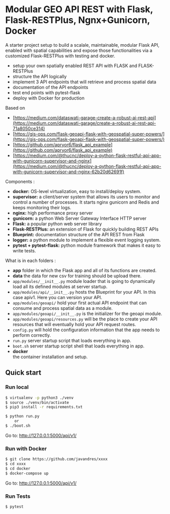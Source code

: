 # Modular GEO API REST with Flask, Flask-RESTPlus, Ngnx+Gunicorn, Docker

A starter project setup to build a scalale, maintainable, modular Flask API, enabled with spatial capabilities and expose those functionalities via a customized Flask-RESTPlus with testing and docker.

* setup your own spatially enabled REST API with FLASK and FLASK-RESTPlus
* structure the API logically
* implement 3 API endpoints that will retrieve and process spatial data
* documentation of the API endpoints
* test end points with pytest-flask
* deploy with Docker for production

Based on

* [https://medium.com/dataswati-garage-create-a-robust-ai-rest-api](https://medium.com/dataswati-garage/create-a-robust-ai-rest-api-71a8050ce314)
* [https://gis-ops.com/flask-geoapi-flask-with-geospatial-super-powers/](https://gis-ops.com/flask-geoapi-flask-with-geospatial-super-powers/)
* [https://github.com/apryor6/flask_api_example](https://github.com/apryor6/flask_api_example)
* [https://medium.com/@thucnc/deploy-a-python-flask-restful-api-app-with-gunicorn-supervisor-and-nginx](https://medium.com/@thucnc/deploy-a-python-flask-restful-api-app-with-gunicorn-supervisor-and-nginx-62b20d62691f)


Components :

* **docker:** OS-level virtualization, easy to install/deploy system.
* **supervisor:** a client/server system that allows its users to monitor and control a number of processes. It starts nginx gunicorn and Redis and keeps monitoring their logs.
* **nginx:** high performance proxy server 
* **gunicorn:** a python Web Server Gateway Interface HTTP server
* **Flask:** a popular python web server library
* **Flask-RESTPlus:** an extension of Flask for quickly building REST APIs
* **Blueprint:** documentation structure of the API REST from Flask
* **logger:** a python module to implement a flexible event logging system.
* **pytest + pytest-flask:** python module framework that makes it easy to write tests.

What is in each folders :
* **app** folder in which the Flask app and all of its functions are created.
* **data** the data for new csv for training should be upload there.
* `app/modules/__init__.py` module loader that is going to dynamically load all its defined modules at server startup.
* `app/modules/api/__init__.py` hosts the Blueprint for your API. In this case apiv1. Here you can version your API.
* `app/modules/geoapi/` hold your first actual API endpoint that can consume and process spatial data as a module.
* `app/modules/geoapi/__init__.py` is the initializer for the geoapi module.
* `app/modules/geoapi/resources.py` will be the place to create your API resources that will eventually hold your API request routes.
* `config.py` will hold the configuration information that the app needs to perform correctly.
* `run.py` server startup script that loads everything in app.
* `boot.sh` server startup script shell that loads everything in app.
* **docker**  
the container installation and setup.

## Quick start

### Run local

```sh
$ virtualenv -p python3 ./venv
$ source ./venv/bin/activate
$ pip3 install -r requirements.txt

$ python run.py
    or
$ ./boot.sh    
```
Go to: http://127.0.0.1:5000/api/v1/

### Run with Docker

```sh
$ git clone https://github.com/javandres/xxxx
$ cd xxxx
$ cd docker
$ docker-compose up
```
Go to: http://127.0.0.1:5000/api/v1/

### Run Tests

```sh
$ pytest
```

